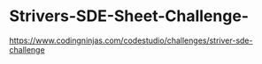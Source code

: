 # Strivers-SDE-Sheet-Challenge-

https://www.codingninjas.com/codestudio/challenges/striver-sde-challenge
